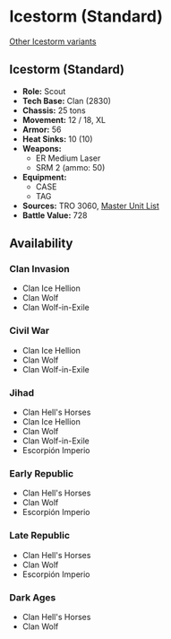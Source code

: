 # Icestorm (Standard)

[Other Icestorm variants](../icestorm.md)

## Icestorm (Standard)
- **Role:** Scout
- **Tech Base:** Clan (2830)
- **Chassis:** 25 tons
- **Movement:** 12 / 18, XL
- **Armor:** 56
- **Heat Sinks:** 10 (10)
- **Weapons:**
  - ER Medium Laser
  - SRM 2 (ammo: 50)
- **Equipment:**
  - CASE
  - TAG
- **Sources:** TRO 3060, [Master Unit List](http://masterunitlist.info/Unit/Details/1602/icestorm-standard)
- **Battle Value:** 728

## Availability

### Clan Invasion
- Clan Ice Hellion
- Clan Wolf
- Clan Wolf-in-Exile

### Civil War
- Clan Ice Hellion
- Clan Wolf
- Clan Wolf-in-Exile

### Jihad
- Clan Hell's Horses
- Clan Ice Hellion
- Clan Wolf
- Clan Wolf-in-Exile
- Escorpión Imperio

### Early Republic
- Clan Hell's Horses
- Clan Wolf
- Escorpión Imperio

### Late Republic
- Clan Hell's Horses
- Clan Wolf
- Escorpión Imperio

### Dark Ages
- Clan Hell's Horses
- Clan Wolf

